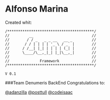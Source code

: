 # **Alfonso Marina**


Created whit:

	/****************************************/
	//		   __ 							//
	//		  / / _   _ _ __   __ _ 		//
	//		 / / | | | | '_ \ / _` |		//
	//		/ /__| |_| | | | | (_| |		//
	//		\____/\__,_|_| |_|\__,_|		//
	// 										//
	//				Framework				//
	/****************************************/ 

	V 0.1

###Team Denumeris BackEnd
Congratulations to: 

[@adanzilla](https://twitter.com/adanzilla)
[@posttull](https://twitter.com/posttull)
[@codeisaac](https://twitter.com/codeisaac) 